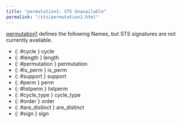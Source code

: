 ```yaml
---
title: "permutation1: STS Unavailable"
permalink: "/sts/permutation1.html"
---
```






[permutation1](/cd/permutation1)
defines the following Names, but STS signatures are not currently available.


 *  {: #cycle } cycle
 *  {: #length } length
 *  {: #permutation } permutation
 *  {: #is_perm } is_perm
 *  {: #support } support
 *  {: #perm } perm
 *  {: #listperm } listperm
 *  {: #cycle_type } cycle_type
 *  {: #order } order
 *  {: #are_distinct } are_distinct
 *  {: #sign } sign